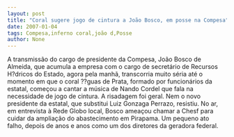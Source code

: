 ```yaml
---
layout: post
title: "Coral sugere jogo de cintura a João Bosco, em posse na Compesa"
date: 2007-01-04
tags: Compesa,inferno coral,joão d,Posse
author: None
---
```

A transmissão do cargo de presidente da Compesa, João Bosco de Almeida, que acumula a empresa com o cargo de secretário de Recursos H?dricos do Estado, agora pela manhã, transcorria muito séria até o momento em que o coral ??guas de Prata, formado por funcionários da estatal, começou a cantar a música de Nando Cordel que fala na necessidade de jogo de cintura.
A risadagem foi geral. Nem o novo presidente da estatal, que substitui Luiz Gonzaga Perrazo, resistiu.
No ar, em entrevista à Rede Globo local, Bosco ameaçou chamar a Chesf para cuidar da ampliação do abastecimento em Pirapama. Um pequeno ato falho, depois de anos e anos como um dos diretores da geradora federal. 
